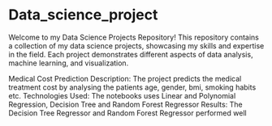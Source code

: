 # Data_science_project

 Welcome to my Data Science Projects Repository! This repository contains a collection of my data science projects, showcasing my skills and expertise in the field. Each project demonstrates different aspects of data analysis, machine learning, and visualization.
 
Medical Cost Prediction
Description: The project predicts the medical treatment cost by analysing the patients age, gender, bmi, smoking habits etc.
Technologies Used: The notebooks uses Linear and Polynomial Regression, Decision Tree and Random Forest Regressor
Results: The Decision Tree Regressor and Random Forest Regressor performed well
